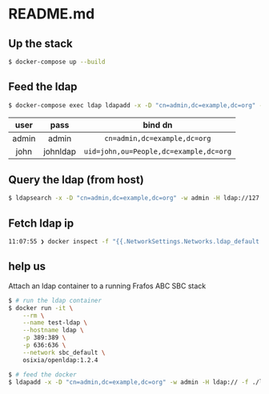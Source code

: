 # README.md

## Up the stack

```bash
$ docker-compose up --build
```

## Feed the ldap

```bash
$ docker-compose exec ldap ldapadd -x -D "cn=admin,dc=example,dc=org" -w admin -H ldap://127.0.0.1:389 -f /ldap_entries/add_content.ldif
```

| **user** | **pass** | **bind dn**                            |
| :-:      | :-:      | :-:                                    |
| admin    | admin    | `cn=admin,dc=example,dc=org`           |
| john     | johnldap | `uid=john,ou=People,dc=example,dc=org` |

## Query the ldap (from host)

```bash
$ ldapsearch -x -D "cn=admin,dc=example,dc=org" -w admin -H ldap://127.0.0.1:389 -b "dc=example,dc=org" "*"
```

## Fetch ldap ip

```bash
11:07:55 ❯ docker inspect -f "{{.NetworkSettings.Networks.ldap_default.IPAddress}}" test-ldap
```

## help us

Attach an ldap container to a running Frafos ABC SBC stack

```bash
$ # run the ldap container 
$ docker run -it \
    --rm \
    --name test-ldap \
    --hostname ldap \
    -p 389:389 \
    -p 636:636 \
    --network sbc_default \
    osixia/openldap:1.2.4

$ # feed the docker
$ ldapadd -x -D "cn=admin,dc=example,dc=org" -w admin -H ldap:// -f ./ldap_entries/add_content.ldif
```

